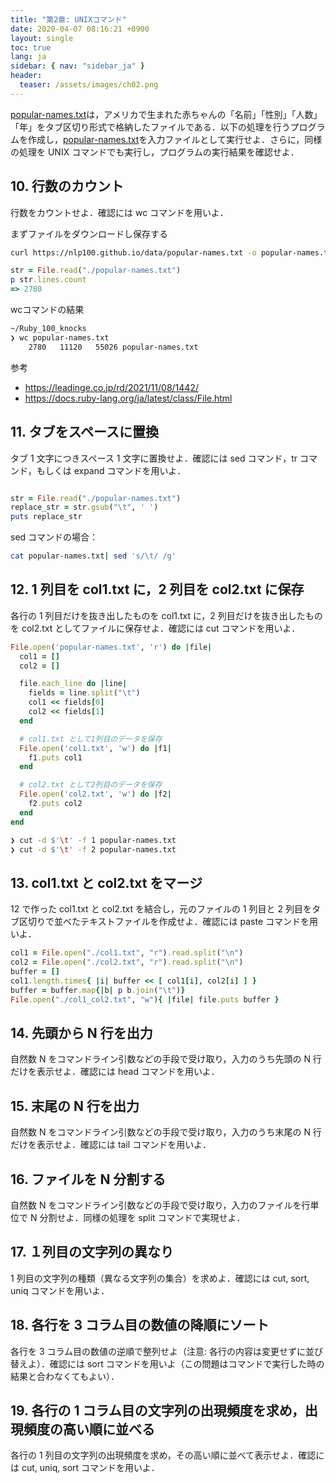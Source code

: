 ```yaml
---
title: "第2章: UNIXコマンド"
date: 2020-04-07 08:16:21 +0900
layout: single
toc: true
lang: ja
sidebar: { nav: "sidebar_ja" }
header:
  teaser: /assets/images/ch02.png
---
```


[popular-names.txt](/data/popular-names.txt)は，アメリカで生まれた赤ちゃんの「名前」「性別」「人数」「年」をタブ区切り形式で格納したファイルである．以下の処理を行うプログラムを作成し，[popular-names.txt](/data/popular-names.txt)を入力ファイルとして実行せよ．さらに，同様の処理を UNIX コマンドでも実行し，プログラムの実行結果を確認せよ．

## 10. 行数のカウント

行数をカウントせよ．確認には wc コマンドを用いよ．

まずファイルをダウンロードし保存する
```bash
curl https://nlp100.github.io/data/popular-names.txt -o popular-names.txt
```

```ruby
str = File.read("./popular-names.txt")
p str.lines.count
=> 2780
```

wcコマンドの結果
```bash
~/Ruby_100_knocks
❯ wc popular-names.txt
    2780   11120   55026 popular-names.txt    
```

参考
- https://leadinge.co.jp/rd/2021/11/08/1442/
- https://docs.ruby-lang.org/ja/latest/class/File.html

## 11. タブをスペースに置換

タブ 1 文字につきスペース 1 文字に置換せよ．確認には sed コマンド，tr コマンド，もしくは expand コマンドを用いよ．

```ruby

str = File.read("./popular-names.txt")
replace_str = str.gsub("\t", ' ') 
puts replace_str
```

sed コマンドの場合：
```bash
cat popular-names.txt| sed 's/\t/ /g'
```
<!-- ※ `\s`は使用できない。エスケープシーケンス（特別な意味を付与するための文字）は使用できない。 -->

## 12. 1 列目を col1.txt に，2 列目を col2.txt に保存

各行の 1 列目だけを抜き出したものを col1.txt に，2 列目だけを抜き出したものを col2.txt としてファイルに保存せよ．確認には cut コマンドを用いよ．

```ruby
File.open('popular-names.txt', 'r') do |file|
  col1 = []
  col2 = []

  file.each_line do |line|
    fields = line.split("\t")
    col1 << fields[0]
    col2 << fields[1]
  end

  # col1.txt として1列目のデータを保存
  File.open('col1.txt', 'w') do |f1|
    f1.puts col1
  end

  # col2.txt として2列目のデータを保存
  File.open('col2.txt', 'w') do |f2|
    f2.puts col2
  end
end
```

```bash
❯ cut -d $'\t' -f 1 popular-names.txt
❯ cut -d $'\t' -f 2 popular-names.txt

```

<!-- Bashの文字列で特殊文字を使う方法
https://scrapbox.io/tamaki/$'%5Ct' -->


## 13. col1.txt と col2.txt をマージ

12 で作った col1.txt と col2.txt を結合し，元のファイルの 1 列目と 2 列目をタブ区切りで並べたテキストファイルを作成せよ．確認には paste コマンドを用いよ．

```ruby
col1 = File.open("./col1.txt", "r").read.split("\n")
col2 = File.open("./col2.txt", "r").read.split("\n")
buffer = []
col1.length.times{ |i| buffer << [ col1[i], col2[i] ] }
buffer = buffer.map{|b| p b.join("\t")}
File.open("./col1_col2.txt", "w"){ |file| file.puts buffer }

```

## 14. 先頭から N 行を出力

自然数 N をコマンドライン引数などの手段で受け取り，入力のうち先頭の N 行だけを表示せよ．確認には head コマンドを用いよ．

## 15. 末尾の N 行を出力

自然数 N をコマンドライン引数などの手段で受け取り，入力のうち末尾の N 行だけを表示せよ．確認には tail コマンドを用いよ．

## 16. ファイルを N 分割する

自然数 N をコマンドライン引数などの手段で受け取り，入力のファイルを行単位で N 分割せよ．同様の処理を split コマンドで実現せよ．

## 17. １列目の文字列の異なり

1 列目の文字列の種類（異なる文字列の集合）を求めよ．確認には cut, sort, uniq コマンドを用いよ．

## 18. 各行を 3 コラム目の数値の降順にソート

各行を 3 コラム目の数値の逆順で整列せよ（注意: 各行の内容は変更せずに並び替えよ）．確認には sort コマンドを用いよ（この問題はコマンドで実行した時の結果と合わなくてもよい）．

## 19. 各行の 1 コラム目の文字列の出現頻度を求め，出現頻度の高い順に並べる

各行の 1 列目の文字列の出現頻度を求め，その高い順に並べて表示せよ．確認には cut, uniq, sort コマンドを用いよ．
